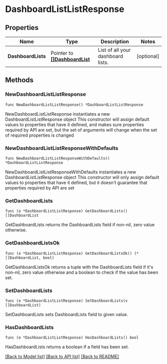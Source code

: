 # DashboardListListResponse

## Properties

Name | Type | Description | Notes
---- | ---- | ----------- | ------
**DashboardLists** | Pointer to [**[]DashboardList**](DashboardList.md) | List of all your dashboard lists. | [optional] 

## Methods

### NewDashboardListListResponse

`func NewDashboardListListResponse() *DashboardListListResponse`

NewDashboardListListResponse instantiates a new DashboardListListResponse object
This constructor will assign default values to properties that have it defined,
and makes sure properties required by API are set, but the set of arguments
will change when the set of required properties is changed

### NewDashboardListListResponseWithDefaults

`func NewDashboardListListResponseWithDefaults() *DashboardListListResponse`

NewDashboardListListResponseWithDefaults instantiates a new DashboardListListResponse object
This constructor will only assign default values to properties that have it defined,
but it doesn't guarantee that properties required by API are set

### GetDashboardLists

`func (o *DashboardListListResponse) GetDashboardLists() []DashboardList`

GetDashboardLists returns the DashboardLists field if non-nil, zero value otherwise.

### GetDashboardListsOk

`func (o *DashboardListListResponse) GetDashboardListsOk() (*[]DashboardList, bool)`

GetDashboardListsOk returns a tuple with the DashboardLists field if it's non-nil, zero value otherwise
and a boolean to check if the value has been set.

### SetDashboardLists

`func (o *DashboardListListResponse) SetDashboardLists(v []DashboardList)`

SetDashboardLists sets DashboardLists field to given value.

### HasDashboardLists

`func (o *DashboardListListResponse) HasDashboardLists() bool`

HasDashboardLists returns a boolean if a field has been set.


[[Back to Model list]](../README.md#documentation-for-models) [[Back to API list]](../README.md#documentation-for-api-endpoints) [[Back to README]](../README.md)


